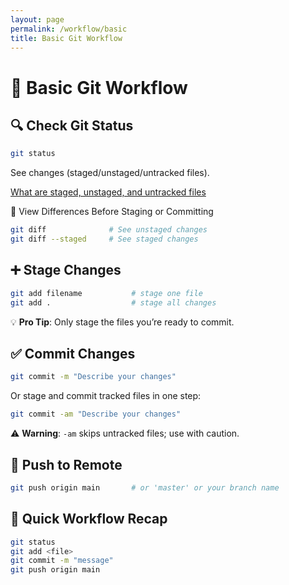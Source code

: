 ```yaml
---
layout: page
permalink: /workflow/basic
title: Basic Git Workflow
---
```


# 🔄 Basic Git Workflow
## 🔍 Check Git Status
```bash
git status
```
See changes (staged/unstaged/untracked files).

[What are staged, unstaged, and untracked files]( /extras/staged-unstaged-untracked)

🔎 View Differences Before Staging or Committing
```bash
git diff              # See unstaged changes
git diff --staged     # See staged changes
```

## ➕ Stage Changes
```bash
git add filename           # stage one file
git add .                  # stage all changes
```
💡 **Pro Tip**: Only stage the files you’re ready to commit.

## ✅ Commit Changes
```bash
git commit -m "Describe your changes"
```
Or stage and commit tracked files in one step:

```bash
git commit -am "Describe your changes"
```
⚠️ **Warning**: `-am` skips untracked files; use with caution.

## 🚀 Push to Remote
```bash
git push origin main       # or 'master' or your branch name
```

## 🧠 Quick Workflow Recap
```bash
git status
git add <file>
git commit -m "message"
git push origin main
```


[staged-unstaged-untracked]: /extras/staged-unstaged-untracked